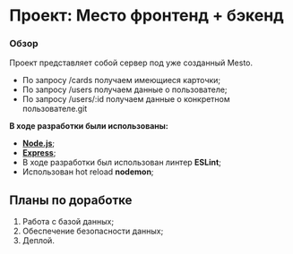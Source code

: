# Проект: Место фронтенд + бэкенд

### Обзор
Проект представляет собой сервер под уже созданный Mesto.
* По запросу /cards получаем имеющиеся карточки;
* По запросу /users получаем данные о пользователе;
* По запросу /users/:id получаем данные о конкретном пользователе.git

**В ходе разработки были использованы:**

* [**Node.js**](https://nodejs.org/);
* [**Express**](https://expressjs.com/);
* В ходе разработки был использован линтер  **ESLint**;
* Использован hot reload  **nodemon**;





## Планы по доработке

1. Работа с базой данных;
2. Обеспечение безопасности данных;
3. Деплой.
